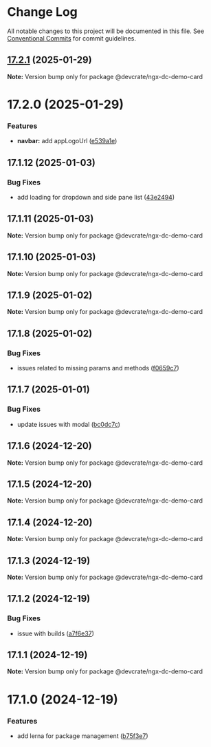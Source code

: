 # Change Log

All notable changes to this project will be documented in this file.
See [Conventional Commits](https://conventionalcommits.org) for commit guidelines.

## [17.2.1](https://github.com/danda-panda-bytes/devcrate/compare/@devcrate/ngx-dc-demo-card@17.2.0...@devcrate/ngx-dc-demo-card@17.2.1) (2025-01-29)

**Note:** Version bump only for package @devcrate/ngx-dc-demo-card





# 17.2.0 (2025-01-29)


### Features

* **navbar:** add appLogoUrl ([e539a1e](https://github.com/danda-panda-bytes/devcrate/commit/e539a1e1a244025abeea21a1690f623fae69f888))





## 17.1.12 (2025-01-03)


### Bug Fixes

* add loading for dropdown and side pane list ([43e2494](https://github.com/danda-panda-bytes/devcrate/commit/43e249459089f49291c52ca64481b8f37d1aee74))





## 17.1.11 (2025-01-03)

**Note:** Version bump only for package @devcrate/ngx-dc-demo-card





## 17.1.10 (2025-01-03)

**Note:** Version bump only for package @devcrate/ngx-dc-demo-card





## 17.1.9 (2025-01-02)

**Note:** Version bump only for package @devcrate/ngx-dc-demo-card





## 17.1.8 (2025-01-02)


### Bug Fixes

* issues related to missing params and methods ([f0659c7](https://github.com/danda-panda-bytes/devcrate/commit/f0659c732241d4f252e1552ebab5bfa3a219be2e))





## 17.1.7 (2025-01-01)


### Bug Fixes

* update issues with modal ([bc0dc7c](https://github.com/danda-panda-bytes/devcrate/commit/bc0dc7c1aee8015e8798966c88e790ddc0525c24))





## 17.1.6 (2024-12-20)

**Note:** Version bump only for package @devcrate/ngx-dc-demo-card





## 17.1.5 (2024-12-20)

**Note:** Version bump only for package @devcrate/ngx-dc-demo-card





## 17.1.4 (2024-12-20)

**Note:** Version bump only for package @devcrate/ngx-dc-demo-card





## 17.1.3 (2024-12-19)

**Note:** Version bump only for package @devcrate/ngx-dc-demo-card





## 17.1.2 (2024-12-19)


### Bug Fixes

* issue with builds ([a7f6e37](https://github.com/danda-panda-bytes/devcrate/commit/a7f6e377117525945a8ef70dcc209b07eb8517d5))





## 17.1.1 (2024-12-19)

**Note:** Version bump only for package @devcrate/ngx-dc-demo-card





# 17.1.0 (2024-12-19)


### Features

* add lerna for package management ([b75f3e7](https://github.com/danda-panda-bytes/devcrate/commit/b75f3e7a414d7e7b02df9de17529212ae14f9169))
